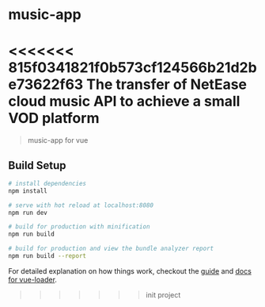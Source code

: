 # music-app
<<<<<<< 815f0341821f0b573cf124566b21d2be73622f63
The transfer of NetEase cloud music API to achieve a small VOD platform
=======

> music-app for vue

## Build Setup

``` bash
# install dependencies
npm install

# serve with hot reload at localhost:8080
npm run dev

# build for production with minification
npm run build

# build for production and view the bundle analyzer report
npm run build --report
```

For detailed explanation on how things work, checkout the [guide](http://vuejs-templates.github.io/webpack/) and [docs for vue-loader](http://vuejs.github.io/vue-loader).
>>>>>>> init project
